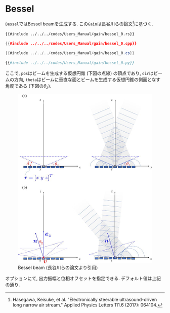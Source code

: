 # Bessel

`Bessel`ではBessel beamを生成する.
この`Gain`は長谷川らの論文[^hasegawa2017]に基づく.

```rust,edition2024
{{#include ../../../codes/Users_Manual/gain/bessel_0.rs}}
```

```cpp
{{#include ../../../codes/Users_Manual/gain/bessel_0.cpp}}
```

```cs
{{#include ../../../codes/Users_Manual/gain/bessel_0.cs}}
```

```python
{{#include ../../../codes/Users_Manual/gain/bessel_0.py}}
```

ここで, `pos`はビームを生成する仮想円錐 (下図の点線) の頂点であり, `dir`はビームの方向, `theta`はビームに垂直な面とビームを生成する仮想円錐の側面となす角度である (下図の$\theta_z$).

<figure>
  <img src="../../fig/Users_Manual/1.4985159.figures.online.f1.jpg"/>
  <figcaption>Bessel beam (長谷川らの論文より引用)</figcaption>
</figure>

オプションにて, 出力振幅と位相オフセットを指定できる.
デフォルト値は上記の通り.

[^hasegawa2017]: Hasegawa, Keisuke, et al. "Electronically steerable ultrasound-driven long narrow air stream." Applied Physics Letters 111.6 (2017): 064104.
